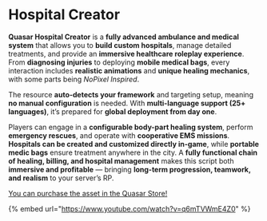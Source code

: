# Hospital Creator

**Quasar Hospital Creator** is a **fully advanced ambulance and medical system** that allows you to **build custom hospitals**, manage detailed treatments, and provide an **immersive healthcare roleplay experience**. From **diagnosing injuries** to deploying **mobile medical bags**, every interaction includes **realistic animations** and **unique healing mechanics**, with some parts being _NoPixel Inspired_.

The resource **auto-detects your framework** and targeting setup, meaning **no manual configuration** is needed. With **multi-language support (25+ languages)**, it’s prepared for **global deployment from day one**.

Players can engage in a **configurable body-part healing system**, perform **emergency rescues**, and operate with **cooperative EMS missions**. **Hospitals can be created and customized directly in-game**, while **portable medic bags** ensure treatment anywhere in the city. A **fully functional chain of healing, billing, and hospital management** makes this script both **immersive and profitable** — bringing **long-term progression, teamwork, and realism** to your server’s RP.

[You can purchase the asset in the Quasar Store!](https://www.quasar-store.com/scripts/hospital)

{% embed url="https://www.youtube.com/watch?v=q6mTVWmE4Z0" %}
